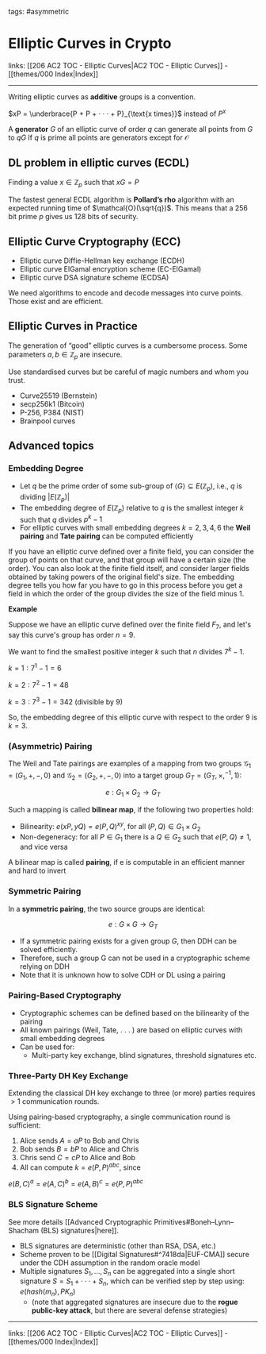 tags: #asymmetric 

# Elliptic Curves in Crypto

links: [[206 AC2 TOC - Elliptic Curves|AC2 TOC - Elliptic Curves]] - [[themes/000 Index|Index]]

---

Writing elliptic curves as **additive** groups is a convention.

$xP = \underbrace{P + P + · · · + P}_{\text{x times}}$ instead of $P^x$

A **generator** $G$ of an elliptic curve of order $q$ can generate all points from $G$ to $qG$
If $q$ is prime all points are generators except for $\mathcal{O}$

## DL problem in elliptic curves (ECDL)

Finding a value $x \in \mathbb{Z}_p$ such that $xG = P$

The fastest general ECDL algorithm is **Pollard’s rho** algorithm with an expected running time of $\mathcal{O}(\sqrt{q})$. This means that a 256 bit prime $p$ gives us 128 bits of security.

## Elliptic Curve Cryptography (ECC)

- Elliptic curve Diffie-Hellman key exchange (ECDH)  
- Elliptic curve ElGamal encryption scheme (EC-ElGamal)
- Elliptic curve DSA signature scheme (ECDSA)

We need algorithms to encode and decode messages into curve points. Those exist and are efficient.

## Elliptic Curves in Practice

The generation of “good” elliptic curves is a cumbersome process. Some parameters $a,b \in \mathbb{Z}_p$ are insecure.

Use standardised curves but be careful of magic numbers and whom you trust.

* Curve25519 (Bernstein)
* secp256k1 (Bitcoin)
* P-256, P384 (NIST)
* Brainpool curves

## Advanced topics

### Embedding Degree

* Let $q$ be the prime order of some sub-group of $⟨G⟩ ⊆ E(\mathbb{Z}_p)$, i.e., $q$ is dividing $|E (\mathbb{Z}_p)|$
* The embedding degree of $E(\mathbb{Z}_p)$ relative to $q$ is the smallest integer $k$ such that $q$ divides $p^k − 1$
* For elliptic curves with small embedding degrees $k = 2, 3, 4, 6$ the **Weil pairing** and **Tate pairing** can be computed efficiently

If you have an elliptic curve defined over a finite field, you can consider the group of points on that curve, and that group will have a certain size (the order). You can also look at the finite field itself, and consider larger fields obtained by taking powers of the original field's size. The embedding degree tells you how far you have to go in this process before you get a field in which the order of the group divides the size of the field minus 1.

**Example**

Suppose we have an elliptic curve defined over the finite field $F_7$, and let's say this curve's group has order $n = 9$.

We want to find the smallest positive integer $k$ such that $n$ divides $7^k - 1$.

$k=1: 7^1 - 1 = 6$

$k=2: 7^2 - 1 = 48$

$k=3: 7^3 - 1 = 342$ (divisible by 9)

So, the embedding degree of this elliptic curve with respect to the order $9$ is $k=3$.

### (Asymmetric) Pairing

The Weil and Tate pairings are examples of a mapping from two groups $\mathcal{G}_1 = (G_1,+,−,0)$ and $\mathcal{G}_2 = (G_2,+,−,0)$ into a target group
$G_T = (G_T,×,^{−1} ,1)$: 

$$e: G_1 \times G_2 \rightarrow G_T$$

Such a mapping is called **bilinear map**, if the following two properties hold:

* Bilinearity: $e(xP,yQ)=e(P,Q)^{xy}$, for all $(P,Q)∈G_1 \times G_2$
* Non-degeneracy: for all $P ∈ G_1$ there is a $Q ∈ G_2$ such that $e(P, Q) \neq 1$, and vice versa

A bilinear map is called **pairing**, if e is computable in an efficient manner and hard to invert

### Symmetric Pairing

In a **symmetric pairing**, the two source groups are identical: 

$$e : G \times G → G_T$$

- If a symmetric pairing exists for a given group $G$, then DDH can be solved efficiently.
- Therefore, such a group G can not be used in a cryptographic scheme relying on DDH
- Note that it is unknown how to solve CDH or DL using a pairing

### Pairing-Based Cryptography

- Cryptographic schemes can be defined based on the bilinearity of the pairing
- All known pairings (Weil, Tate, . . . ) are based on elliptic curves with small embedding degrees
- Can be used for: 
	- Multi-party key exchange, blind signatures, threshold signatures etc.

### Three-Party DH Key Exchange

Extending the classical DH key exchange to three (or more) parties requires $>1$ communication rounds.

Using pairing-based cryptography, a single communication round is sufficient:

1. Alice sends $A = aP$ to Bob and Chris 
2. Bob sends $B = bP$ to Alice and Chris 
3. Chris send $C = cP$ to Alice and Bob 
4. All can compute $k = e(P, P)^{abc}$, since

$e(B,C)^a =e(A,C)^b =e(A,B)^c =e(P,P)^{abc}$

### BLS Signature Scheme

See more details [[Advanced Cryptographic Primitives#Boneh–Lynn–Shacham (BLS) signatures|here]].

* BLS signatures are deterministic (other than RSA, DSA, etc.)
* Scheme proven to be [[Digital Signatures#^7418da|EUF-CMA]] secure under the CDH assumption in the random oracle model
* Multiple signatures $S_1, . . . , S_n$ can be aggregated into a single short signature $S = S_1 + · · · + S_n$, which can be verified step by step using: $e(hash(m_n), PK_n)$
	* (note that aggregated signatures are insecure due to the **rogue public-key attack**, but there are several defense strategies)

---
links: [[206 AC2 TOC - Elliptic Curves|AC2 TOC - Elliptic Curves]] - [[themes/000 Index|Index]]